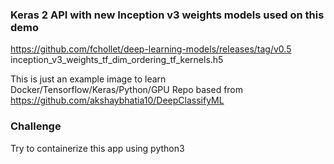 
### Keras 2 API with new Inception v3 weights models used on this demo

https://github.com/fchollet/deep-learning-models/releases/tag/v0.5
inception_v3_weights_tf_dim_ordering_tf_kernels.h5


This is just an example image to learn Docker/Tensorflow/Keras/Python/GPU
Repo based from https://github.com/akshaybhatia10/DeepClassifyML


### Challenge
Try to containerize this app using python3

